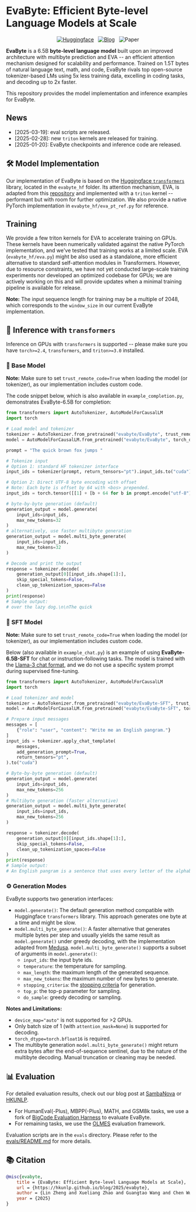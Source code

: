 # EvaByte: Efficient Byte-level Language Models at Scale

<p align="center">
   <a href="https://huggingface.co/collections/linzheng/evabyte-6781cfc1793bdaf579fc4461" target="_blank"><img alt="Huggingface" src="https://img.shields.io/badge/🤗-HF_Models-blue" /></a>
   &nbsp;
   <a href="https://hkunlp.github.io/blog/2025/evabyte" target="_blank"><img alt="Blog" src="https://img.shields.io/badge/📰-Blog-red" /></a>
   &nbsp;
   <img alt="Paper" src="https://img.shields.io/badge/📜-Paper_(Coming_Soon)-gray" />
</p>

**EvaByte** is a 6.5B **byte-level language model** built upon an improved architecture with multibyte prediction and EVA -- an efficient attention mechanism designed for scalability and performance. Trained on 1.5T bytes of natural language text, math, and code, EvaByte rivals top open-source tokenizer-based LMs using 5x less training data, excelling in coding tasks, and decoding up to 2x faster.

This repository provides the model implementation and inference examples for EvaByte.

## News

- [2025-03-19]: eval scripts are released.
- [2025-02-28]: new `triton` kernels are released for training.
- [2025-01-20]: EvaByte checkpoints and inference code are released.

## 🛠️ Model Implementation

Our implementation of EvaByte is based on the [Huggingface `transformers`](https://github.com/huggingface/transformers) library, located in the `evabyte_hf` folder. Its attention mechanism, EVA, is adapted from this [repository](https://github.com/HKUNLP/efficient-attention) and implemented with a `triton` kernel -- performant but with room for further optimization. We also provide a native PyTorch implementation in `evabyte_hf/eva_pt_ref.py` for reference.

## Training

We provide a few triton kernels for EVA to accelerate training on GPUs. These kernels have been numerically validated against the native PyTorch implementation, and we've tested that training works at a limited scale. EVA (`evabyte_hf/eva.py`) might be also used as a standalone, more efficient alternative to standard self-attention modules in Transformers. However, due to resource constraints, we have not yet conducted large-scale training experiments nor developed an optimized codebase for GPUs; we are actively working on this and will provide updates when a minimal training pipeline is available for release.

**Note:** The input sequence length for training may be a multiple of 2048, which corresponds to the `window_size` in our current EvaByte implementation.

## 🚀 Inference with `transformers`

Inference on GPUs with `transformers` is supported -- please make sure you have `torch>=2.4`, `transformers`, and `triton>=3.0` installed.

### 📄 Base Model

**Note:** Make sure to set `trust_remote_code=True` when loading the model (or tokenizer), as our implementation includes custom code.

The code snippet below, which is also available in `example_completion.py`, demonstrates EvaByte-6.5B for completion:

```python
from transformers import AutoTokenizer, AutoModelForCausalLM
import torch

# Load model and tokenizer
tokenizer = AutoTokenizer.from_pretrained("evabyte/EvaByte", trust_remote_code=True)
model = AutoModelForCausalLM.from_pretrained("evabyte/EvaByte", torch_dtype=torch.bfloat16, trust_remote_code=True).eval().to("cuda")

prompt = "The quick brown fox jumps "

# Tokenize input
# Option 1: standard HF tokenizer interface
input_ids = tokenizer(prompt, return_tensors="pt").input_ids.to("cuda")

# Option 2: Direct UTF-8 byte encoding with offset
# Note: Each byte is offset by 64 with <bos> prepended.
input_ids = torch.tensor([[1] + [b + 64 for b in prompt.encode("utf-8")]]).to("cuda")

# byte-by-byte generation (default)
generation_output = model.generate(
    input_ids=input_ids, 
    max_new_tokens=32
)
# alternatively, use faster multibyte generation
generation_output = model.multi_byte_generate(
    input_ids=input_ids, 
    max_new_tokens=32
)

# Decode and print the output
response = tokenizer.decode(
    generation_output[0][input_ids.shape[1]:], 
    skip_special_tokens=False,
    clean_up_tokenization_spaces=False
)
print(response)
# Sample output:
# over the lazy dog.\n\nThe quick
```

### 💬 SFT Model

**Note:** Make sure to set `trust_remote_code=True` when loading the model (or tokenizer), as our implementation includes custom code.

Below (also available in `example_chat.py`) is an example of using **EvaByte-6.5B-SFT** for chat or instruction-following tasks. The model is trained with the [Llama-3 chat format](https://github.com/meta-llama/llama3/blob/main/llama/tokenizer.py#L202), and we do not use a specific system prompt during supervised fine-tuning.

```python
from transformers import AutoTokenizer, AutoModelForCausalLM
import torch

# Load tokenizer and model
tokenizer = AutoTokenizer.from_pretrained("evabyte/EvaByte-SFT", trust_remote_code=True)
model = AutoModelForCausalLM.from_pretrained("evabyte/EvaByte-SFT", torch_dtype=torch.bfloat16, trust_remote_code=True).eval().to("cuda")

# Prepare input messages
messages = [
    {"role": "user", "content": "Write me an English pangram."}
]
input_ids = tokenizer.apply_chat_template(
    messages,
    add_generation_prompt=True,
    return_tensors="pt", 
).to("cuda")

# Byte-by-byte generation (default)
generation_output = model.generate(
    input_ids=input_ids, 
    max_new_tokens=256
)
# Multibyte generation (faster alternative)
generation_output = model.multi_byte_generate(
    input_ids=input_ids, 
    max_new_tokens=256
)

response = tokenizer.decode(
    generation_output[0][input_ids.shape[1]:], 
    skip_special_tokens=False,
    clean_up_tokenization_spaces=False
)
print(response)
# Sample output:
# An English pangram is a sentence that uses every letter of the alphabet at least once. Here's a simple pangram:\n\n"The quick brown fox jumps over the lazy dog."<|eot_id|>
```

### ⚙️ Generation Modes

EvaByte supports two generation interfaces:
- `model.generate()`: The default generation method compatible with Huggingface `transformers` library. This approach generates one byte at a time and might be slow.
- `model.multi_byte_generate()`: A faster alternative that generates multiple bytes per step and usually yields the same result as `model.generate()` under greedy decoding, with the implementation adapted from [Medusa](https://github.com/FasterDecoding/Medusa). `model.multi_byte_generate()` supports a subset of arguments in `model.generate()`:
    - `input_ids`: the input byte ids.
    - `temperature`: the temperature for sampling.
    - `max_length`: the maximum length of the generated sequence.
    - `max_new_tokens`: the maximum number of new bytes to generate.
    - `stopping_criteria`: the [stopping criteria](https://huggingface.co/docs/transformers/v4.47.1/en/internal/generation_utils#transformers.StoppingCriteria) for generation.
    - `top_p`: the top-p parameter for sampling.
    - `do_sample`: greedy decoding or sampling.

**Notes and Limitations:**
- `device_map="auto"` is not supported for >2 GPUs.
- Only batch size of 1 (with `attention_mask=None`) is supported for decoding.
- `torch_dtype=torch.bfloat16` is required.
- The multibyte generation `model.multi_byte_generate()` might return extra bytes after the end-of-sequence sentinel, due to the nature of the multibyte decoding. Manual truncation or cleaning may be needed.

## 📊 Evaluation

For detailed evaluation results, check out our blog post at [SambaNova](https://sambanova.ai/blog/evabyte-efficient-byte-level-language-models-at-scale) or [HKUNLP](https://hkunlp.github.io/blog/2025/evabyte).

- For HumanEval(-Plus), MBPP(-Plus), MATH, and GSM8k tasks, we use a fork of [BigCode Evaluation Harness](https://github.com/bigcode-project/bigcode-evaluation-harness) to evaluate EvaByte.
- For remaining tasks, we use the [OLMES](https://github.com/allenai/olmes/tree/main) evaluation framework.

Evaluation scripts are in the `evals` directory. Please refer to the [evals/README.md](evals/README.md) for more details.

## 📚 Citation
```bibtex
@misc{evabyte,
    title = {EvaByte: Efficient Byte-level Language Models at Scale},
    url = {https://hkunlp.github.io/blog/2025/evabyte},
    author = {Lin Zheng and Xueliang Zhao and Guangtao Wang and Chen Wu and David Dong and Angela Wang and Mingran Wang and Yun Du and Haige Bo and Amol Sharma and Bo Li and Kejie Zhang and Changran Hu and Urmish Thakker and Lingpeng Kong},
    year = {2025}
}
```
